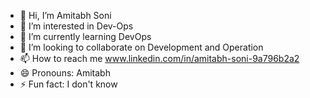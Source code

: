- 👋 Hi, I’m Amitabh Soni
- 👀 I’m interested in Dev-Ops
- 🌱 I’m currently learning DevOps
- 💞️ I’m looking to collaborate on Development and Operation
- 📫 How to reach me www.linkedin.com/in/amitabh-soni-9a796b2a2
- 😄 Pronouns: Amitabh
- ⚡ Fun fact: I don't know

<!---
Amitabh-DevOps/Amitabh-DevOps is a ✨ special ✨ repository because its `README.md` (this file) appears on your GitHub profile.
You can click the Preview link to take a look at your changes.
--->
